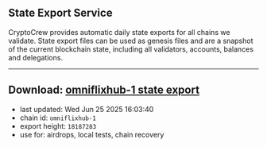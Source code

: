 ## State Export Service
CryptoCrew provides automatic daily state exports for all chains we validate. State export files can be used as genesis files and are a snapshot of the current blockchain state, including all validators, accounts, balances and delegations.

---
**Download: [omniflixhub-1 state export](https://dl-eu2.ccvalidators.com/SERVICE/omniflixhub/omniflixhub-1_export_18187283.json)**
---

- last updated: Wed Jun 25 2025 16:03:40
- chain id: `omniflixhub-1`
- export height: `18187283`
- use for: airdrops, local tests, chain recovery
